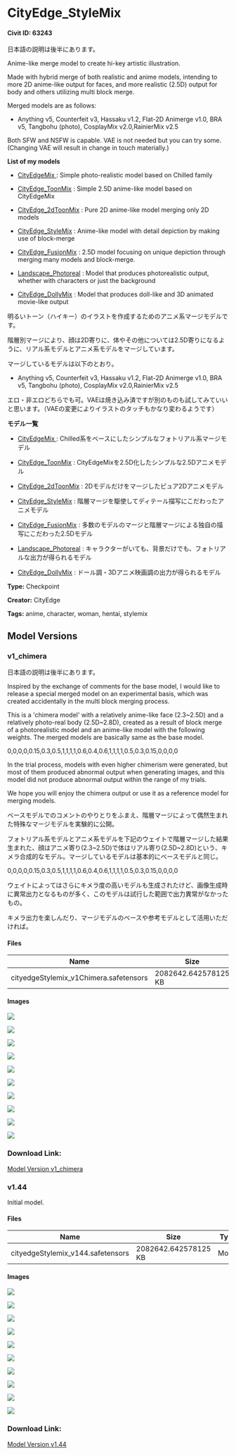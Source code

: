 # CityEdge_StyleMix

#### Civit ID: 63243

<p>日本語の説明は後半にあります。</p><p></p><p>Anime-like merge model to create hi-key artistic illustration.</p><p>Made with hybrid merge of both realistic and anime models, intending to more 2D anime-like output for faces, and more realistic (2.5D) output for body and others utilizing multi block merge.</p><p>Merged models are as follows:</p><ul><li><p>Anything v5, Counterfeit v3, Hassaku v1.2, Flat-2D Animerge v1.0, BRA v5, Tangbohu (photo), CosplayMix v2.0,RainierMix v2.5</p></li></ul><p>Both SFW and NSFW is capable. VAE is not needed but you can try some. (Changing VAE will result in change in touch materially.)</p><p></p><p><strong>List of my models</strong></p><ul><li><p><a target="_blank" rel="ugc" href="https://civitai.com/models/38464/cityedgemix">CityEdgeMix </a>: Simple photo-realistic model based on Chilled family</p></li><li><p><a target="_blank" rel="ugc" href="https://civitai.com/models/45616/cityedgetoonmix">CityEdge_ToonMix</a> : Simple 2.5D anime-like model based on CityEdgeMix</p></li><li><p><a target="_blank" rel="ugc" href="https://civitai.com/models/57703/cityedge2dtoonmix">CityEdge_2dToonMix</a> : Pure 2D anime-like model merging only 2D models</p></li><li><p><a target="_blank" rel="ugc" href="https://civitai.com/models/63243/cityedgestylemix">CityEdge_StyleMix</a> : Anime-like model with detail depiction by making use of block-merge</p></li><li><p><a target="_blank" rel="ugc" href="https://civitai.com/models/70225/cityedge-fusionmix">CityEdge_FusionMix</a> : 2.5D model focusing on unique depiction through merging many models and block-merge.</p></li><li><p><a target="_blank" rel="ugc" href="https://civitai.com/models/71987/landscapephotoreal">Landscape_Photoreal</a> : Model that produces photorealistic output, whether with characters or just the background</p></li><li><p><a target="_blank" rel="ugc" href="https://civitai.com/models/78407/cityedgedollymix">CityEdge_DollyMix</a> : Model that produces doll-like and 3D animated movie-like output</p></li></ul><p></p><p>明るいトーン（ハイキー）のイラストを作成するためのアニメ系マージモデルです。</p><p>階層別マージにより、顔は2D寄りに、体やその他については2.5D寄りになるように、リアル系モデルとアニメ系モデルをマージしています。</p><p>マージしているモデルは以下のとおり。</p><ul><li><p>Anything v5, Counterfeit v3, Hassaku v1.2, Flat-2D Animerge v1.0, BRA v5, Tangbohu (photo), CosplayMix v2.0,RainierMix v2.5</p></li></ul><p>エロ・非エロどちらでも可。VAEは焼き込み済ですが別のものも試してみていいと思います。（VAEの変更によりイラストのタッチもかなり変わるようです）</p><p></p><p><strong>モデル一覧</strong></p><ul><li><p><a target="_blank" rel="ugc" href="https://civitai.com/models/38464/cityedgemix">CityEdgeMix </a>: Chilled系をベースにしたシンプルなフォトリアル系マージモデル</p></li><li><p><a target="_blank" rel="ugc" href="https://civitai.com/models/45616/cityedgetoonmix">CityEdge_ToonMix</a> : CityEdgeMixを2.5D化したシンプルな2.5Dアニメモデル</p></li><li><p><a target="_blank" rel="ugc" href="https://civitai.com/models/57703/cityedge2dtoonmix">CityEdge_2dToonMix</a> : 2Dモデルだけをマージしたピュア2Dアニメモデル</p></li><li><p><a target="_blank" rel="ugc" href="https://civitai.com/models/63243/cityedgestylemix">CityEdge_StyleMix</a> : 階層マージを駆使してディテール描写にこだわったアニメモデル</p></li><li><p><a target="_blank" rel="ugc" href="https://civitai.com/models/70225/cityedge-fusionmix">CityEdge_FusionMix</a> : 多数のモデルのマージと階層マージによる独自の描写にこだわった2.5Dモデル</p></li><li><p><a target="_blank" rel="ugc" href="https://civitai.com/models/71987/landscapephotoreal">Landscape_Photoreal</a> : キャラクターがいても、背景だけでも、フォトリアルな出力が得られるモデル</p></li><li><p><a target="_blank" rel="ugc" href="https://civitai.com/models/78407/cityedgedollymix">CityEdge_DollyMix</a> : ドール調・3Dアニメ映画調の出力が得られるモデル</p></li></ul>

**Type:** Checkpoint

**Creator:** CityEdge

**Tags:** anime, character, woman, hentai, stylemix

## Model Versions

### v1_chimera

<p>日本語の説明は後半にあります。</p><p>Inspired by the exchange of comments for the base model, I would like to release a special merged model on an experimental basis, which was created accidentally in the multi block merging process.</p><p>This is a 'chimera model' with a relatively anime-like face (2.3~2.5D) and a relatively photo-real body (2.5D~2.8D), created as a result of block merge of a photorealistic model and an anime-like model with the following weights. The merged models are basically same as the base model.</p><p>0,0,0,0,0.15,0.3,0.5,1,1,1,1,0.6,0.4,0.6,1,1,1,1,0.5,0.3,0.15,0,0,0,0</p><p>In the trial process, models with even higher chimerism were generated, but most of them produced abnormal output when generating images, and this model did not produce abnormal output within the range of my trials.</p><p>We hope you will enjoy the chimera output or use it as a reference model for merging models.</p><p>ベースモデルでのコメントのやりとりをふまえ、階層マージによって偶然生まれた特殊なマージモデルを実験的に公開。</p><p>フォトリアル系モデルとアニメ系モデルを下記のウェイトで階層マージした結果生まれた、顔はアニメ寄り(2.3~2.5D)で体はリアル寄り(2.5D~2.8D)という、キメラ合成的なモデル。マージしているモデルは基本的にベースモデルと同じ。</p><p>0,0,0,0,0.15,0.3,0.5,1,1,1,1,0.6,0.4,0.6,1,1,1,1,0.5,0.3,0.15,0,0,0,0</p><p>ウェイトによってはさらにキメラ度の高いモデルも生成されたけど、画像生成時に異常出力となるものが多く、このモデルは試行した範囲で出力異常がなかったもの。</p><p>キメラ出力を楽しんだり、マージモデルのベースや参考モデルとして活用いただければ。</p>

#### Files

| Name | Size | Type | Format | Download Url | AutoV1 | AutoV2 | SHA256 | CRC32 | BLAKE3 |
| --- | --- | --- | --- | --- | --- | --- | --- | --- | --- |
| cityedgeStylemix_v1Chimera.safetensors | 2082642.642578125 KB | Model | SafeTensor | https://civitai.com/api/download/models/70329 | 330AA6E6 | 76F431EED1 | 76F431EED14D27577AE8A6DC755A52AE8320370495850B725DFDC02394255CB9 | 5D56D005 | DE381A98F9A34DDA82ACD3E10C18D495D432DC5F98F48EE1B0491EDBF4271BB3 |

#### Images

<p><img src="https://image.civitai.com/xG1nkqKTMzGDvpLrqFT7WA/932c581f-2788-4eab-8273-d8f478653f40/width=450/785432.jpeg" /></p>

<p><img src="https://image.civitai.com/xG1nkqKTMzGDvpLrqFT7WA/054a6add-222a-43e3-988a-f24182ba68c4/width=450/802416.jpeg" /></p>

<p><img src="https://image.civitai.com/xG1nkqKTMzGDvpLrqFT7WA/5b0d1d82-43dd-45e1-a96e-1f0042864bfe/width=450/785446.jpeg" /></p>

<p><img src="https://image.civitai.com/xG1nkqKTMzGDvpLrqFT7WA/a012d60f-5f06-4689-99cf-e208fe3344c0/width=450/786191.jpeg" /></p>

<p><img src="https://image.civitai.com/xG1nkqKTMzGDvpLrqFT7WA/d200ca2f-2a50-471b-926b-d4beabbd6ded/width=450/786190.jpeg" /></p>

<p><img src="https://image.civitai.com/xG1nkqKTMzGDvpLrqFT7WA/77dadc12-ca53-40a4-af9c-31dcca250577/width=450/785439.jpeg" /></p>

<p><img src="https://image.civitai.com/xG1nkqKTMzGDvpLrqFT7WA/a6b6326b-fb13-4a31-9f85-96c08f762e40/width=450/785435.jpeg" /></p>

<p><img src="https://image.civitai.com/xG1nkqKTMzGDvpLrqFT7WA/0ab56445-e563-45d9-b153-603c2b527ab4/width=450/785437.jpeg" /></p>

<p><img src="https://image.civitai.com/xG1nkqKTMzGDvpLrqFT7WA/48f47f3c-f53a-4512-a87c-d984f6fbe00c/width=450/785441.jpeg" /></p>

<p><img src="https://image.civitai.com/xG1nkqKTMzGDvpLrqFT7WA/5df81928-d258-4109-861f-3ccfd364add2/width=450/785445.jpeg" /></p>

### Download Link:

[Model Version v1_chimera](https://civitai.com/api/download/models/70329)

### v1.44

<p>Initial model.</p>

#### Files

| Name | Size | Type | Format | Download Url | AutoV1 | AutoV2 | SHA256 | CRC32 | BLAKE3 |
| --- | --- | --- | --- | --- | --- | --- | --- | --- | --- |
| cityedgeStylemix_v144.safetensors | 2082642.642578125 KB | Model | SafeTensor | https://civitai.com/api/download/models/67783 | B8228091 | 4ACAE2C59B | 4ACAE2C59BD6CB4D206FAEBFDF948C7E54622A1F10A9B35330AD4EAB07D6D09C | 4BAC31D5 | 27024D9D346F6EE43963B79332ABB1A24A1655B83034511D5C8E110EC19F21C9 |

#### Images

<p><img src="https://image.civitai.com/xG1nkqKTMzGDvpLrqFT7WA/a4f04c3b-0144-4b94-b97d-2a385fe6a7a4/width=450/753391.jpeg" /></p>

<p><img src="https://image.civitai.com/xG1nkqKTMzGDvpLrqFT7WA/e15815bd-1b6a-48c9-aae5-022f2a9a21ad/width=450/753367.jpeg" /></p>

<p><img src="https://image.civitai.com/xG1nkqKTMzGDvpLrqFT7WA/b4265bb9-75f0-4d5b-bdf7-fd86b3a709ae/width=450/753370.jpeg" /></p>

<p><img src="https://image.civitai.com/xG1nkqKTMzGDvpLrqFT7WA/f390e31f-d3db-460b-b32b-6e5b7df85859/width=450/753386.jpeg" /></p>

<p><img src="https://image.civitai.com/xG1nkqKTMzGDvpLrqFT7WA/2d173b9b-8020-4c80-88b6-25124036513c/width=450/753380.jpeg" /></p>

<p><img src="https://image.civitai.com/xG1nkqKTMzGDvpLrqFT7WA/dbefd18e-a688-49f4-8dfc-705e4000e32d/width=450/753388.jpeg" /></p>

<p><img src="https://image.civitai.com/xG1nkqKTMzGDvpLrqFT7WA/db285c4d-9086-46d1-949f-cc946dea7da9/width=450/753474.jpeg" /></p>

<p><img src="https://image.civitai.com/xG1nkqKTMzGDvpLrqFT7WA/c9aad829-bca6-4f65-977e-8db832492ffe/width=450/753375.jpeg" /></p>

<p><img src="https://image.civitai.com/xG1nkqKTMzGDvpLrqFT7WA/18933b2f-e144-4b8f-8a27-cc33cb75ed86/width=450/753384.jpeg" /></p>

<p><img src="https://image.civitai.com/xG1nkqKTMzGDvpLrqFT7WA/666126f4-55c3-49a9-8a15-83f126a9b692/width=450/753382.jpeg" /></p>

### Download Link:

[Model Version v1.44](https://civitai.com/api/download/models/67783)

